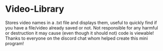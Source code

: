 # Video-Library
Stores video names in a .txt file and displays them, useful to quickly find if you have a file/video already saved or not. 
Not responsible for any harmful or destruction it may cause (even though it should not) 
code is viewable! 
Thanks to everyone on the discord chat whom helped create this mini program!
